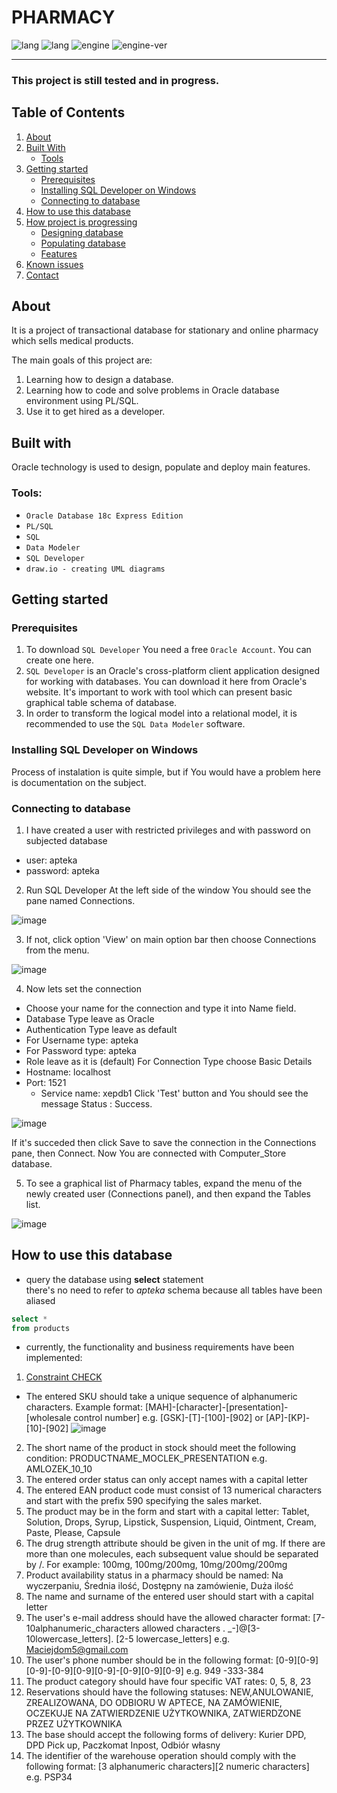 # PHARMACY

![lang](https://img.shields.io/static/v1?label=lang&message=PL/SQL&color=blue)
![lang](https://img.shields.io/static/v1?label=lang&message=SQL&color=blue)
![engine](https://img.shields.io/static/v1?label=engine&message=Oracle&color=green)
![engine-ver](https://img.shields.io/static/v1?label=version&message=19c&color=green)

---

### This project is still tested and in progress.

## Table of Contents
1. [About](https://github.com/Martin8843/Online_Pharmacy_Data_Base#about)
2. [Built With](https://github.com/Martin8843/Online_Pharmacy_Data_Base#built-with)
	* [Tools](https://github.com/Martin8843/Online_Pharmacy_Data_Base#tools)
3. [Getting started](https://github.com/Martin8843/Online_Pharmacy_Data_Base#getting-started)
	* [Prerequisites](https://github.com/Martin8843/Online_Pharmacy_Data_Base#prerequisites)
	* [Installing SQL Developer on Windows](https://github.com/Martin8843/Online_Pharmacy_Data_Base#installing-sql-developer-on-windows)
	* [Connecting to database](https://github.com/Martin8843/Online_Pharmacy_Data_Base#connecting-to-database)
4. [How to use this database](https://github.com/Martin8843/Online_Pharmacy_Data_Base#how-to-use-this-database)
5. [How project is progressing](https://github.com/Martin8843/Online_Pharmacy_Data_Base#how-project-is-progressing)
	* [Designing database](https://github.com/Martin8843/Online_Pharmacy_Data_Base#designing-database)
	* [Populating database](https://github.com/Martin8843/Online_Pharmacy_Data_Base#populating-database)
	* [Features ](https://github.com/Martin8843/Online_Pharmacy_Data_Basee#features)
6. [Known issues](https://github.com/Martin8843/Online_Pharmacy_Data_Base#known-issues)
7. [Contact](https://github.com/Martin8843/Online_Pharmacy_Data_Base#contact)

## About
    
It is a project of transactional database for stationary and online pharmacy which sells medical products. 

The main goals of this project are:

1. Learning how to design a database.
2. Learning how to code and solve problems in Oracle database environment using PL/SQL.
3. Use it to get hired as a developer.

## Built with
    
Oracle technology is used to design, populate and deploy main features.
    
### Tools:

* `Oracle Database 18c Express Edition`
* `PL/SQL`
* `SQL`
* `Data Modeler`
* `SQL Developer`
*  `draw.io - creating UML diagrams`

## Getting started
### Prerequisites
1. To download `SQL Developer` You need a free `Oracle Account`. You can create one here.
2. `SQL Developer` is an Oracle's cross-platform client application designed for working with databases. You can download it here from Oracle's website.
It's important to work with tool which can present basic graphical table schema of database.
3. In order to transform the logical model into a relational model, it is recommended to use the `SQL Data Modeler` software.

### Installing SQL Developer on Windows
Process of instalation is quite simple, but if You would have a problem here is documentation on the subject.

### Connecting to database
1. I have created a user with restricted privileges and with password on subjected database
* user: apteka
* password: apteka
2. Run SQL Developer
At the left side of the window You should see the pane named Connections.

![image](https://github.com/Martin8843/Online_Pharmacy_Data_Base/assets/133570177/6df3896e-d536-4be4-801f-20f1a174ccae)

3. If not, click option 'View' on main option bar then choose Connections from the menu.

![image](https://github.com/Martin8843/Online_Pharmacy_Data_Base/assets/133570177/cbe6fbc6-e4df-4197-92b9-09d5ea824321)

4. Now lets set the connection

* Choose your name for the connection and type it into Name field.
* Database Type leave as Oracle
* Authentication Type leave as default
* For Username type: apteka
* For Password type: apteka
* Role leave as it is (default)
For Connection Type choose Basic
Details
* Hostname: localhost
* Port: 1521
	* Service name: xepdb1
Click 'Test' button and You should see the message Status : Success.

![image](https://github.com/Martin8843/Online_Pharmacy_Data_Base/assets/133570177/875e080e-644b-473c-9491-4a2b6274404e)

If it's succeded then click Save to save the connection in the Connections pane, then Connect. Now You are connected with Computer_Store database.

5. To see a graphical list of Pharmacy tables, expand the menu of the newly created user (Connections panel), and then expand the Tables list.

![image](https://github.com/Martin8843/Online_Pharmacy_Data_Base/assets/133570177/43697008-7697-4621-92e8-b2aa358e753d)

## How to use this database
* query the database using **select** statement  
there's no need to refer to *apteka* schema because all tables have been aliased
```sql
select *
from products
```
* currently, the functionality and business requirements have been implemented:
1. [Constraint CHECK](https://github.com/Martin8843/Online_Pharmacy_Data_Base/blob/bc03db4f12ad39bf6935928189943325cc6040f3/constraint%20check.sql)
* The entered SKU should take a unique sequence of alphanumeric characters. Example format:
[MAH]-[character]-[presentation]-[wholesale control number] e.g. [GSK]-[T]-[100]-[902] or [AP]-[KP]-[10]-[902]
![image](https://github.com/Martin8843/Online_Pharmacy_Data_Base/assets/133570177/4aba4db0-fd9d-4b1c-9e93-c27daafb5268)
2. The short name of the product in stock should meet the following condition:
PRODUCTNAME_MOCLEK_PRESENTATION e.g. AMLOZEK_10_10
3. The entered order status can only accept names with a capital letter
4. The entered EAN product code must consist of 13 numerical characters and start with the prefix 590 specifying the sales market.
5. The product may be in the form and start with a capital letter:
Tablet, Solution, Drops, Syrup, Lipstick, Suspension, Liquid, Ointment, Cream, Paste, Please, Capsule
6. The drug strength attribute should be given in the unit of mg. If there are more than one molecules, each subsequent value should be separated by /. For example: 100mg, 100mg/200mg, 10mg/200mg/200mg
7. Product availability status in a pharmacy should be named: Na wyczerpaniu, Średnia ilość, Dostępny na zamówienie, Duża ilość
8. The name and surname of the entered user should start with a capital letter
9. The user's e-mail address should have the allowed character format: [7-10alphanumeric_characters allowed characters . _-]@[3-10lowercase_letters]. [2-5 lowercase_letters] e.g. Maciejdom5@gmail.com
10.  The user's phone number should be in the following format:
  [0-9][0-9][0-9]-[0-9][0-9][0-9]-[0-9][0-9][0-9] e.g. 949 -333-384
11. The product category should have four specific VAT rates:
0, 5, 8, 23
12. Reservations should have the following statuses:
NEW,ANULOWANIE, ZREALIZOWANA, DO ODBIORU W APTECE, NA ZAMÓWIENIE, OCZEKUJE NA ZATWIERDZENIE UŻYTKOWNIKA, ZATWIERDZONE PRZEZ UŻYTKOWNIKA
13. The base should accept the following forms of delivery: Kurier DPD, DPD Pick up, Paczkomat Inpost, Odbiór własny
14. The identifier of the warehouse operation should comply with the following format:
[3 alphanumeric characters][2 numeric characters] e.g. PSP34



